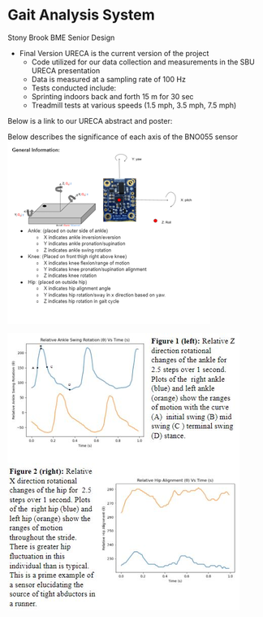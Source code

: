 # Gait Analysis System
Stony Brook BME Senior Design
- Final Version URECA is the current version of the project
  -  Code utilized for our data collection and measurements in the SBU URECA presentation
  -  Data is measured at a sampling rate of 100 Hz
  -  Tests conducted include:
    -  Sprinting indoors back and forth 15 m for 30 sec
    -  Treadmill tests at various speeds (1.5 mph, 3.5 mph, 7.5 mph)

Below is a link to our URECA abstract and poster:


Below describes the significance of each axis of the BNO055 sensor
![General Info](/ImagesFolder/General_Info.png)

![Some Data](/ImagesFolder/Gait_image.JPG)
